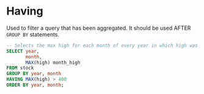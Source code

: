# Having
Used to filter a query that has been aggregated.
It should be used AFTER `GROUP BY` statements.
```SQL
-- Selects the max high for each month of every year in which high was above 400
SELECT year,
	   month,
	   MAX(high) month_high
FROM stock
GROUP BY year, month
HAVING MAX(high) > 400
ORDER BY year, month;
```
